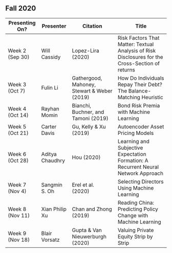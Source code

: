 ## Fall 2020

| Presenting On?  | Presenter       | Citation                                    | Title                                                                                           |
|-----------------|-----------------|---------------------------------------------|-------------------------------------------------------------------------------------------------|
| Week 2 (Sep 30) | Will Cassidy    | Lopez-Lira (2020)                           | Risk Factors That Matter: Textual Analysis of Risk Disclosures for the Cross-Section of returns |
| Week 3 (Oct 7)  | Fulin Li        | Gathergood, Mahoney, Stewart & Weber (2019) | How Do Individuals Repay Their Debt? The Balance-Matching Heuristic                             |
| Week 4 (Oct 14) | Rayhan Momin    | Bianchi, Buchner, and Tamoni (2019)         | Bond Risk Premia with Machine Learning                                                          |
| Week 5 (Oct 21) | Carter Davis    | Gu, Kelly & Xu (2019)                       | Autoencoder Asset Pricing Models                                                                |
| Week 6 (Oct 28) | Aditya Chaudhry | Hou (2020)                                  | Learning and Subjective Expectation Formation: A Recurrent Neural Network Approach              |
| Week 7 (Nov 4)  | Sangmin S. Oh   | Erel et al. (2020)                          | Selecting Directors Using Machine Learning                                                      |
| Week 8 (Nov 11) | Xian Philip Xu  | Chan and Zhong (2019)                       | Reading China: Predicting Policy Change with Machine Learning                                   |
| Week 9 (Nov 18) | Blair Vorsatz   | Gupta & Van Nieuwerburgh (2020)             | Valuing Private Equity Strip by Strip                                                           |
